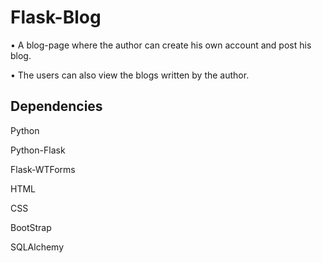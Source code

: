 # Flask-Blog

• A blog-page where the author can create his own account and post his blog.

• The users can also view the blogs written by the author.

## Dependencies

Python

Python-Flask

Flask-WTForms

HTML

CSS

BootStrap

SQLAlchemy
